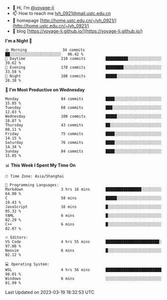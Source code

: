 - 👋 Hi, I’m [@voyage-li](https://github.com/voyage-li/)
- 📫 How to reach me [lyh_0921@mail.ustc.edu.cn](mailto:lyh_0921@mail.ustc.edu.cn)
- 👯 homepage [http://home.ustc.edu.cn/~lyh_0921/](http://home.ustc.edu.cn/~lyh_0921/)
- 🥤 blog [https://voyage-li.github.io/](https://voyage-li.github.io/)

<!--START_SECTION:waka-->
**I'm a Night 🦉** 

```text
🌞 Morning                34 commits          ██░░░░░░░░░░░░░░░░░░░░░░░   06.42 % 
🌆 Daytime                210 commits         ██████████░░░░░░░░░░░░░░░   39.62 % 
🌃 Evening                178 commits         ████████░░░░░░░░░░░░░░░░░   33.58 % 
🌙 Night                  108 commits         █████░░░░░░░░░░░░░░░░░░░░   20.38 % 
```
📅 **I'm Most Productive on Wednesday** 

```text
Monday                   84 commits          ████░░░░░░░░░░░░░░░░░░░░░   15.85 % 
Tuesday                  68 commits          ███░░░░░░░░░░░░░░░░░░░░░░   12.83 % 
Wednesday                100 commits         █████░░░░░░░░░░░░░░░░░░░░   18.87 % 
Thursday                 43 commits          ██░░░░░░░░░░░░░░░░░░░░░░░   08.11 % 
Friday                   75 commits          ████░░░░░░░░░░░░░░░░░░░░░   14.15 % 
Saturday                 76 commits          ████░░░░░░░░░░░░░░░░░░░░░   14.34 % 
Sunday                   84 commits          ████░░░░░░░░░░░░░░░░░░░░░   15.85 % 
```


📊 **This Week I Spent My Time On** 

```text
🕑︎ Time Zone: Asia/Shanghai

💬 Programming Languages: 
Markdown                 3 hrs 16 mins       ████████████████░░░░░░░░░   64.90 % 
C                        58 mins             █████░░░░░░░░░░░░░░░░░░░░   19.43 % 
JavaScript               16 mins             █░░░░░░░░░░░░░░░░░░░░░░░░   05.32 % 
YAML                     6 mins              █░░░░░░░░░░░░░░░░░░░░░░░░   02.29 % 
C++                      6 mins              █░░░░░░░░░░░░░░░░░░░░░░░░   02.07 % 

🔥 Editors: 
VS Code                  4 hrs 55 mins       ████████████████████████░   97.88 % 
Neovim                   6 mins              █░░░░░░░░░░░░░░░░░░░░░░░░   02.12 % 

💻 Operating System: 
WSL                      4 hrs 56 mins       █████████████████████████   98.01 % 
Windows                  6 mins              ░░░░░░░░░░░░░░░░░░░░░░░░░   01.99 % 
```


 Last Updated on 2023-03-19 18:32:53 UTC
<!--END_SECTION:waka-->